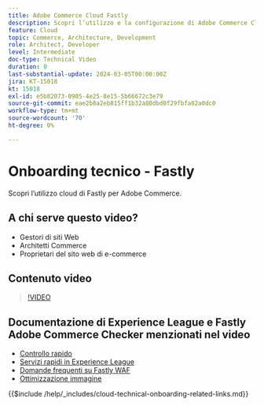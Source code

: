 ```yaml
---
title: Adobe Commerce Cloud Fastly
description: Scopri l’utilizzo e la configurazione di Adobe Commerce Cloud Fastly.
feature: Cloud
topic: Commerce, Architecture, Development
role: Architect, Developer
level: Intermediate
doc-type: Technical Video
duration: 0
last-substantial-update: 2024-03-05T00:00:00Z
jira: KT-15018
kt: 15018
exl-id: e5b82073-0905-4e25-8e15-5b66672c3e79
source-git-commit: eae2b8a2eb815ff1b32a80dbd0f29fbfa82a0dc0
workflow-type: tm+mt
source-wordcount: '70'
ht-degree: 0%

---
```


# Onboarding tecnico - Fastly

Scopri l’utilizzo cloud di Fastly per Adobe Commerce.

## A chi serve questo video?

- Gestori di siti Web
- Architetti Commerce
- Proprietari del sito web di e-commerce

## Contenuto video

>[!VIDEO](https://video.tv.adobe.com/v/3427695?learn=on)

## Documentazione di Experience League e Fastly Adobe Commerce Checker menzionati nel video

- [Controllo rapido](https://adobe-commerce-tester.freetls.fastly.net/adobe-commerce-tester/)
- [Servizi rapidi in Experience League](https://experienceleague.adobe.com/docs/commerce-cloud-service/user-guide/cdn/fastly.html)
- [Domande frequenti su Fastly WAF](https://experienceleague.adobe.com/docs/commerce-knowledge-base/kb/faq/web-application-firewall-waf-powered-by-fastly-the-faq.html)
- [Ottimizzazione immagine](https://experienceleague.adobe.com/docs/commerce-operations/implementation-playbook/best-practices/development/image-optimization.html)

{{$include /help/_includes/cloud-technical-onboarding-related-links.md}}

